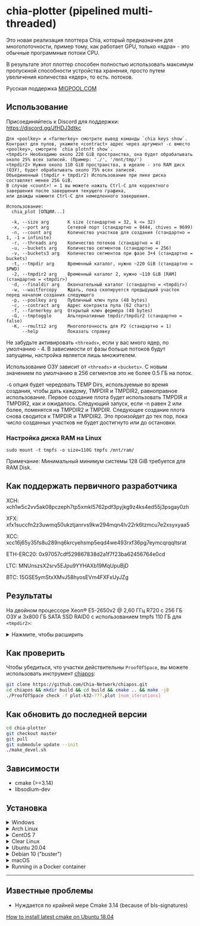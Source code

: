 # chia-plotter (pipelined multi-threaded)

Это новая реализация плоттера Chia, который предназначен для многопоточности,
пример тому, как работает GPU, только «ядра» - это обычные программные потоки CPU.

В результате этот плоттер способен полностью использовать максимум пропускной способности устройства хранения,
просто путем увеличения количества «ядер», то есть. потоков.

Русская поддержка [MIGPOOL.COM](https://migpool.com/)

## Использование

Присоединяйтесь к Discord для поддержки: https://discord.gg/JfHDJ3dtkc

```
Для <poolkey> и <farmerkey> смотрите вывод команды `chia keys show`.
Контракт для пулов, укажите <contract> адрес через аргумент -c вместо <poolkey>, смотрите `chia plotnft show`.
<tmpdir> Необходимо около 220 GiB пространства, она будет обрабатывать около 25% всех записей. (Пример: './', '/mnt/tmp/')
<tmpdir2> Нужно около 110 GiB пространства, в идеале - это RAM диск (ОЗУ), будет обрабатывать около 75% всех записей.
Объединенный (tmpdir + tmpdir2) Использование при пике диска составляет менее 256 GiB.
В случае <count>! = 1 вы можете нажать Ctrl-C для корректного завершения после завершения текущего графика, 
или дважды нажмите Ctrl-C для немедленного завершения.

Использование:
  chia_plot [ОПЦИИ...]

  -k, --size arg       K size (стандартно = 32, k <= 32)
  -x, --port arg       Сетевой порт (стандартно = 8444, chives = 9699)
  -n, --count arg      Количество участков для создания (стандартно = 1, -1 = infinite)
  -r, --threads arg    Количество потоков (стандартно = 4)
  -u, --buckets arg    Количество сегментов (стандартно = 256)
  -v, --buckets3 arg   Количество сегментов при фазе 3+4 (стандартно = buckets)
  -t, --tmpdir arg     Временный каталог, нужно ~220 GiB (стандартно = $PWD)
  -2, --tmpdir2 arg    Временный каталог 2, нужно ~110 GiB [RAM] (стандартно = <tmpdir>)
  -d, --finaldir arg   Окончательный каталог (стандартно = <tmpdir>)
  -w, --waitforcopy    Ждать, пока скопируется предыдущий участок перед началом создания следующего
  -p, --poolkey arg    Публичный ключ пула (48 bytes)
  -c, --contract arg   Адрес контракта пула (62 chars)
  -f, --farmerkey arg  Открытый ключ фермера (48 bytes)
  -G, --tmptoggle      Альтернативные tmpdir/tmpdir2 (стандартно = false)
  -K, --rmulti2 arg    Многопоточность для P2 (стандартно = 1)
      --help           Показать справку
```

Не забудьте активировать `<threads>`, если у вас много ядер, по умолчанию - 4.
В зависимости от фазы больше потоков будут запущены, настройка является лишь множителем.

Использование ОЗУ зависит от `<threads>` и `<buckets>`.
С новым значением по умолчанию в 256 сегментов это не более 0.5 ГБ на поток.

`-G` опция будет чередовать TEMP Dirs, используемые во время создания, чтобы дать каждому, TMPDIR и TMPDIR2, равноправное использование. Первое создание плота будет использовать TMPDIR и TMPDIR2, как и ожидалось. Следующий запуск, если -n равен 2 или более, поменятся на TMPDIR2 и TMPDIR. Следующее создание плота снова сводится к TMPDIR и TMPDIR2. Это произойдет до тех пор, пока число созданных участков не будет достигнуто или до остановки.

### Настройка диска RAM на Linux
`sudo mount -t tmpfs -o size=110G tmpfs /mnt/ram/`

Примечание: Минимальный минимум системы 128 GiB требуется для RAM Disk.

## Как поддержать первичного разработчика

XCH: xch1w5c2vv5ak08pczeph7tp5xmkl5762pdf3pyjkg9z4ks4ed55j3psgay0zh

XFX: xfx1succfn2z3uwmq50ukztjanrvs9kw294mqn4lv22rk6tzmcu7e2xsyxyaa5

XCC: xcc16j65y35fs8u289nq6krcyehsmp5eqd4we493rxf36pg7eymcqrqqltsrat

ETH-ERC20: 0x97057cdf529867838d2a1f7f23ba62456764e0cd

LTC: MNUnszsX2srv5EJpu9YYHAXb19MqUpuBjD

BTC: 15GSE5ymStxXMvJ58hyosEVm4FXFxUyJZg

## Результаты

На двойном процессоре Xeon® E5-2650v2 <span>@</span> 2,60 ГГц R720 с 256 ГБ ОЗУ и 3x800 ГБ SATA SSD RAID0 с использованием tmpfs 110 ГБ для `<tmpdir2>`:

<details>
  <summary>Нажмите, чтобы расширить</summary>
  
  ```
  Number of Threads: 16
  Number of Buckets: 2^8 (256)
  Working Directory:   /mnt/tmp3/chia/tmp/ 
  Working Directory 2: /mnt/tmp3/chia/tmp/ram/
  [P1] Table 1 took 17.2488 sec
  [P1] Table 2 took 145.011 sec, found 4294911201 matches
  [P1] Table 3 took 170.86 sec, found 4294940789 matches
  [P1] Table 4 took 203.713 sec, found 4294874801 matches
  [P1] Table 5 took 201.346 sec, found 4294830453 matches
  [P1] Table 6 took 195.928 sec, found 4294681297 matches
  [P1] Table 7 took 158.053 sec, found 4294486972 matches
  Phase 1 took 1092.2 sec
  [P2] max_table_size = 4294967296
  [P2] Table 7 scan took 15.5542 sec
  [P2] Table 7 rewrite took 37.7806 sec, dropped 0 entries (0 %)
  [P2] Table 6 scan took 46.7014 sec
  [P2] Table 6 rewrite took 65.7315 sec, dropped 581295425 entries (13.5352 %)
  [P2] Table 5 scan took 45.4663 sec
  [P2] Table 5 rewrite took 61.9683 sec, dropped 761999997 entries (17.7423 %)
  [P2] Table 4 scan took 44.8217 sec
  [P2] Table 4 rewrite took 61.36 sec, dropped 828847725 entries (19.2985 %)
  [P2] Table 3 scan took 44.9121 sec
  [P2] Table 3 rewrite took 61.5872 sec, dropped 855110820 entries (19.9097 %)
  [P2] Table 2 scan took 43.641 sec
  [P2] Table 2 rewrite took 59.6939 sec, dropped 865543167 entries (20.1528 %)
  Phase 2 took 620.488 sec
  Wrote plot header with 268 bytes
  [P3-1] Table 2 took 73.1018 sec, wrote 3429368034 right entries
  [P3-2] Table 2 took 42.3999 sec, wrote 3429368034 left entries, 3429368034 final
  [P3-1] Table 3 took 68.9318 sec, wrote 3439829969 right entries
  [P3-2] Table 3 took 43.8179 sec, wrote 3439829969 left entries, 3439829969 final
  [P3-1] Table 4 took 71.3236 sec, wrote 3466027076 right entries
  [P3-2] Table 4 took 46.2887 sec, wrote 3466027076 left entries, 3466027076 final
  [P3-1] Table 5 took 70.6369 sec, wrote 3532830456 right entries
  [P3-2] Table 5 took 45.5857 sec, wrote 3532830456 left entries, 3532830456 final
  [P3-1] Table 6 took 75.8534 sec, wrote 3713385872 right entries
  [P3-2] Table 6 took 48.8266 sec, wrote 3713385872 left entries, 3713385872 final
  [P3-1] Table 7 took 83.2586 sec, wrote 4294486972 right entries
  [P3-2] Table 7 took 56.3803 sec, wrote 4294486972 left entries, 4294486972 final
  Phase 3 took 733.323 sec, wrote 21875928379 entries to final plot
  [P4] Starting to write C1 and C3 tables  
  [P4] Finished writing C1 and C3 tables   
  [P4] Writing C2 table
  [P4] Finished writing C2 table
  Phase 4 took 84.6697 sec, final plot size is 108828428322 bytes
  Total plot creation time was 2530.76 sec 
  ```
</details>

## Как проверить

Чтобы убедиться, что участки действительны `ProofOfSpace`, вы можете использовать инструмент [chiapos](https://github.com/Chia-Network/chiapos):

```bash
git clone https://github.com/Chia-Network/chiapos.git
cd chiapos && mkdir build && cd build && cmake .. && make -j8
./ProofOfSpace check -f plot-k32-???.plot [num_iterations]
```

## Как обновить до последней версии

```bash
cd chia-plotter
git checkout master
git pull
git submodule update --init
./make_devel.sh
```

## Зависимости

- cmake (>=3.14)
- libsodium-dev

## Установка

<details>
  <summary>Windows</summary>
  
  Бинарные файлы, созданные [MIGPOOL] (https://github.com/MIGPOOL), можно найти здесь
https://github.com/MIGPOOL/chia-plotter/releases

</details>

<details>
  <summary>Arch Linux</summary>

  First, install dependencies from pacman:
  ```bash
  sudo pacman -S cmake libsodium gmp gcc11
  ```
  Then, clone and compile the project:
  ```bash
  # Checkout the source and install
  git clone https://github.com/MIGPOOL/chia-plotter.git
  cd chia-plotter

  git submodule update --init
  ./make_devel.sh
  ./build/chia_plot --help
  ```
</details>

<details>
  <summary>CentOS 7</summary>
  
  ```bash
  git clone https://github.com/MIGPOOL/chia-plotter.git
  cd chia-plotter

  git submodule update --init
  sudo yum install epel-release -y
  sudo yum install cmake3 libsodium libsodium-static -y
  ln /usr/bin/cmake3 /usr/bin/cmake
  # Install a package with repository for your system:
  # On CentOS, install package centos-release-scl available in CentOS repository:
  sudo yum install centos-release-scl -y
  # Install the collection:
  sudo yum install devtoolset-7 -y
  # Start using software collections:
  scl enable devtoolset-7 bash
  ./make_devel.sh
  ./build/chia_plot --help
  ```
</details>

<details>
  <summary>Clear Linux</summary>
  
  ```bash
  sudo swupd update
  sudo swupd bundle-add c-basic devpkg-libsodium git wget

  echo PATH=$PATH:/usr/local/bin/ # for statically compiled cmake if not already in your PATH

  # Install libsodium
  cd /tmp
  wget https://download.libsodium.org/libsodium/releases/LATEST.tar.gz
  tar -xvf LATEST.tar.gz
  cd libsodium-stable
  ./configure
  make && make check
  sudo make install
  # Checkout the source and install
  cd ~/
  git clone https://github.com/MIGPOOL/chia-plotter.git 
  cd ~/chia-plotter
  git submodule update --init
  ./make_devel.sh
  ./build/chia_plot --help
  ```
</details>

<details>
  <summary>Ubuntu 20.04</summary>
  
  ```bash
  sudo apt install -y libsodium-dev cmake g++ git build-essential
  # Checkout the source and install
  git clone https://github.com/MIGPOOL/chia-plotter.git 
  cd chia-plotter

  git submodule update --init
  ./make_devel.sh
  ./build/chia_plot --help
  ```

  The binaries will end up in `build/`, you can copy them elsewhere freely (on the same machine, or similar OS).
</details>

<details>
  <summary>Debian 10 ("buster")</summary>

  Make sure to add buster-backports to your sources.list otherwise the installation will fail because an older cmake version. See the [debian backport documentation](https://backports.debian.org/Instructions/) for reference.

  ```bash
  # Install cmake 3.16 from buster-backports
  sudo apt install -t buster-backports cmake
  sudo apt install -y libsodium-dev g++ git
  # Checkout the source and install
  git clone https://github.com/MIGPOOL/chia-plotter.git 
  cd chia-plotter

  git submodule update --init
  ./make_devel.sh
  ./build/chia_plot --help
  ```
  The binaries will end up in `build/`, you can copy them elsewhere freely (on the same machine, or similar OS).
</details>

<details>
  <summary>macOS</summary>
  
  First you need to install the [Brew](https://brew.sh/) package manager and [Xcode](https://apps.apple.com/app/xcode/id497799835) OR [Xcode Command Line Tools](https://developer.apple.com/download/).
  ```bash
  # Download Xcode Command Line Tools (skip if you already have Xcode)
  xcode-select --install

  # Now download chia-plotter's dependencies
  brew install libsodium cmake git autoconf automake libtool wget
  brew link cmake
  git clone https://github.com/MIGPOOL/chia-plotter.git 
  cd chia-plotter
  git submodule update --init
  ./make_devel.sh
  ./build/chia_plot --help
  ```

  Linking libsodium should be performed automatically, but in case of failure please follow these instructions:
  ```
  # If you downloaded Xcode run these:
  sudo ln -s /usr/local/include/sodium.h /Applications/Xcode.app/Contents/Developer/Platforms/MacOSX.platform/Developer/SDKs/MacOSX.sdk/usr/include/
  sudo ln -s /usr/local/include/sodium /Applications/Xcode.app/Contents/Developer/Platforms/MacOSX.platform/Developer/SDKs/MacOSX.sdk/usr/include/

  # If you downloaded CommandLineTools run these:
  sudo ln -s /usr/local/include/sodium.h /Library/Developer/CommandLineTools/usr/include
  sudo ln -s /usr/local/include/sodium /Library/Developer/CommandLineTools/usr/include

  ```

  Confirm which directory you have on YOUR Mac before applying following commands
  ```
  # For x86_64 Macs
  wget https://raw.githubusercontent.com/facebookincubator/fizz/master/build/fbcode_builder/CMake/FindSodium.cmake -O /usr/local/opt/cmake/share/cmake/Modules/FindSodium.cmake
  ```
   or
  ``` 
  # For ARM64 (M1) Macs
  wget https://raw.githubusercontent.com/facebookincubator/fizz/master/build/fbcode_builder/CMake/FindSodium.cmake -O /opt/homebrew/Cellar/cmake/*/share/cmake/Modules/FindSodium.cmake
  ```

  If a maximum open file limit error occurs (as default OS setting is 256, which is too low for default bucket size of `256`), run this before starting the plotter
  ```
  ulimit -n 3000
  ```
  This file limit change will only affect the current session.
</details>

<details>
  <summary>Running in a Docker container</summary>

  In some setups and scenarios, it could be useful to run your plotter inside a Docker container. This could be potentially useful while running `chia-plotter` in Windows.

  To do so, [install Docker](https://docs.docker.com/get-docker/) on your computer and them run the following command:

  ```sh
  docker run \
    -v <path-to-your-tmp-dir>:/mnt/harvester \
    -v <path-to-your-final-dir>:/mnt/farm \
    odelucca/chia-plotter \
      -t /mnt/harvester/ \
      -d /mnt/farm/ \
      -p <pool-key> \
      -f <farm-key> \
      -r <number-of-CPU-cores>
  ```
  > 💡 You can provide any of the plotter arguments after the image name (`odelucca/chia-plotter`)

  In a Linux benchmark, we were able to find that running in Docker is only 5% slower than running in native OS.

  For Windows users, you should check if your Docker configuration has any RAM or CPU limits. Since Docker runs inside HyperV, that could potentially constrain your hardware usage. In any case, you can set the RAM limits with the `-m` flag (after the `docker run` command).

  ### Regarding multithread in Docker

  While running in Windows, you may need to proper configure your Docker to allow multi CPUs. You can do so by following [this article](https://www.thorsten-hans.com/docker-container-cpu-limits-explained/)

  In a nutshell, you could also pass the `--cpus` flag to your `docker run` command in order to achieve the same result.

  So, for example, the following command...
  ```sh
  docker run \
    -v <path-to-your-tmp-dir>:/mnt/harvester \
    -v <path-to-your-final-dir>:/mnt/farm \
    -m 8G \
    --cpus 8 \
    odelucca/chia-plotter \
      -t /mnt/harvester/ \
      -d /mnt/farm/ \
      -p <pool-key> \
      -f <farm-key> \
      -r 8
  ```

  ...would run your plotter with 8 CPU cores and 8GB of RAM.

  ### Building a Docker container
  Make sure your submodules are up-to-date by running `git submodule update --init`, then simply build with `docker build .`
</details>

---

## Известные проблемы

- Нуждается по крайней мере Cmake 3.14 (because of bls-signatures)

[How to install latest cmake on Ubuntu 18.04](https://askubuntu.com/questions/1203635/installing-latest-cmake-on-ubuntu-18-04-3-lts-run-via-wsl-openssl-error)
